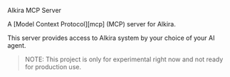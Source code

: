 Alkira MCP Server

A [Model Context Protocol][mcp] (MCP) server for Alkira.

This server provides access to Alkira system by your choice of your AI
agent.

> NOTE: This project is only for experimental right now and not ready
> for production use.
